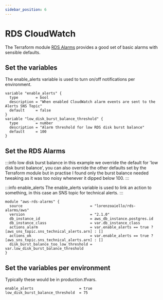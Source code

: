 ```yaml
---
sidebar_position: 6
---
```


# RDS CloudWatch

The Terraform module [RDS Alarms](https://github.com/lorenzoaiello/terraform-aws-rds-alarms) provides a good set of basic alarms with sensible defaults.

## Set the variables

The enable_alerts variable is used to turn on/off notifications per environment.

```
variable "enable_alerts" {
  type        = bool
  description = "When enabled CloudWatch alarm events are sent to the Alerts SNS Topic"
  default     = false
}
variable "low_disk_burst_balance_threshold" {
  type        = number
  description = "Alarm threshold for low RDS disk burst balance"
  default     = 100
}
```

## Set the RDS Alarms

:::info low disk burst balance
in this example we override the default for 'low disk burst balance', you can also override the other defaults set by the Terraform module but in practise I found only the burst balance needed tweaking as it was too noisy whenever it dipped below 100.
:::

:::info enable_alerts
The enable_alerts variable is used to link an action to something, in this case an SNS topic for technical alerts.
:::

```
module "aws-rds-alarms" {
  source                               = "lorenzoaiello/rds-alarms/aws"
  version                              = "2.1.0"
  db_instance_id                       = aws_db_instance.postgres.id
  db_instance_class                    = var.db_instance_class
  actions_alarm                        = var.enable_alerts == true ? [aws_sns_topic.sns_technical_alerts.arn] : []
  actions_ok                           = var.enable_alerts == true ? [aws_sns_topic.sns_technical_alerts.arn] : []
  disk_burst_balance_too_low_threshold = var.low_disk_burst_balance_threshold
}
```

## Set the variables per environment

Typically these would be in production.tfvars.

```
enable_alerts                     = true
low_disk_burst_balance_threshold  = 75
```

